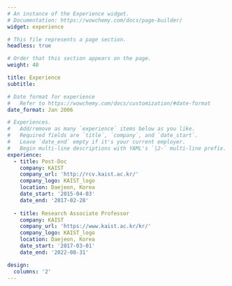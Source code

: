 ```yaml
---
# An instance of the Experience widget.
# Documentation: https://wowchemy.com/docs/page-builder/
widget: experience

# This file represents a page section.
headless: true

# Order that this section appears on the page.
weight: 40

title: Experience
subtitle:

# Date format for experience
#   Refer to https://wowchemy.com/docs/customization/#date-format
date_format: Jan 2006

# Experiences.
#   Add/remove as many `experience` items below as you like.
#   Required fields are `title`, `company`, and `date_start`.
#   Leave `date_end` empty if it's your current employer.
#   Begin multi-line descriptions with YAML's `|2-` multi-line prefix.
experience:
  - title: Post-Doc 
    company: KAIST
    company_url: 'http://rcv.kaist.ac.kr/'
    company_logo: KAIST_logo
    location: Daejeon, Korea
    date_start: '2015-04-03'
    date_end: '2017-02-28'
        
  - title: Research Associate Professor
    company: KAIST
    company_url: 'https://www.kaist.ac.kr/kr/'
    company_logo: KAIST_logo
    location: Daejeon, Korea
    date_start: '2017-03-01'
    date_end: '2022-08-31'

design:
  columns: '2'
---
```

